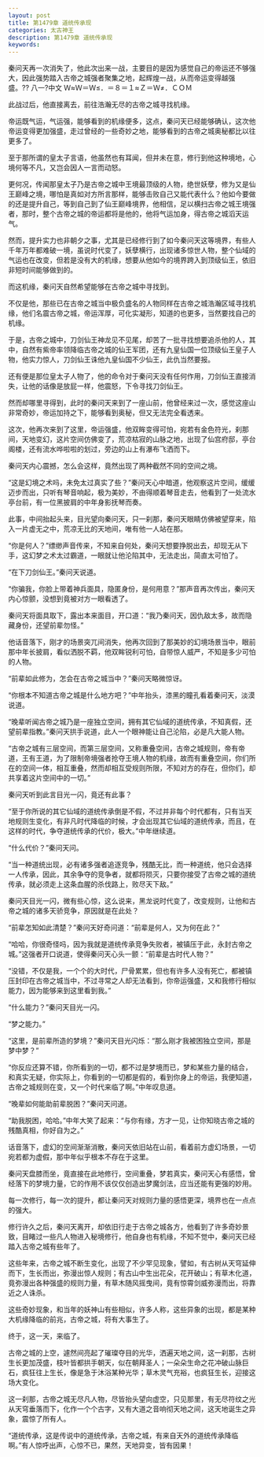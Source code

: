 ```yaml
---
layout: post
title: 第1479章 道统传承现
categories: 太古神王
description: 第1479章 道统传承现
keywords:
---
```


秦问天再一次消失了，他此次出来一战，主要目的是因为感觉自己的帝运还不够强大，因此强势踏入古帝之城强者聚集之地，起辉煌一战，从而帝运变得越强盛。?? 八一?中文 Ｗ≈Ｗ＝Ｗ≤．＝８＝１≈Ｚ＝Ｗ≠．ＣＯＭ

此战过后，他直接离去，前往浩瀚无尽的古帝之城寻找机缘。

帝运既气运，气运强，能够看到的机缘便多，这点，秦问天已经能够确认，这次他帝运变得更加强盛，走过曾经的一些奇妙之地，能够看到的古帝之城奥秘都比以往更多了。

至于那所谓的皇太子言语，他虽然也有耳闻，但并未在意，修行到他这种境地，心境何等不凡，又岂会因人一言而动怒。

更何况，传闻那皇太子乃是古帝之城中王境最顶级的人物，绝世妖孽，修为又是仙王巅峰之境，哪怕是真如对方所言那样，能够击败自己又能代表什么？他如今要做的还是提升自己，等到自己到了仙王巅峰境界，他相信，足以横扫古帝之城王境强者，那时，整个古帝之城的帝运都将是他的，他将气运加身，得古帝之城滔天运气。

然而，提升实力也非朝夕之事，尤其是已经修行到了如今秦问天这等境界，有些人千年万年都难破一境，虽说时代变了，妖孽横行，出现诸多惊世人物，整个仙域的气运也在改变，但若是没有大的机缘，想要从他如今的境界跨入到顶级仙王，依旧非短时间能够做到的。

而这机缘，秦问天自然希望能够在古帝之城中寻找到。

不仅是他，那些已在古帝之城当中极负盛名的人物同样在古帝之城浩瀚区域寻找机缘，他们名震古帝之城，帝运浑厚，可化实凝形，知道的也更多，当然要找自己的机缘。

于是，古帝之城中，刀剑仙王神龙见不见尾，却苦了一批寻找想要追杀他的人，其中，自然有紫帝率领降临古帝之城的仙王军团，还有九皇仙国一位顶级仙王皇子人物，他实力惊人，刀剑仙王诛他九皇仙国不少仙王，此仇当然要报。

还有便是那位皇太子人物了，他的命令对于秦问天没有任何作用，刀剑仙王直接消失，让他的话像是放屁一样，他震怒，下令寻找刀剑仙王。

然而却哪里寻得到，此时的秦问天来到了一座山前，他曾经来过一次，感觉这座山非常奇妙，帝运加持之下，能够看到奥秘，但又无法完全看透来。

这次，他再次来到了这里，帝运强盛，他双眸变得可怕，宛若有金色符光，刹那间，天地变幻，这片空间仿佛变了，荒凉枯寂的山脉之地，出现了仙宫府邸，亭台阁楼，还有流水哗啦啦的划过，旁边的山上有瀑布飞洒而下。

秦问天内心震撼，怎么会这样，竟然出现了两种截然不同的空间之境。

“这是幻境之术吗，未免太过真实了些？”秦问天心中暗道，他观察这片空间，缓缓迈步而出，只听有琴音响起，极为美妙，不由得顺着琴音走去，他看到了一处流水亭台前，有一位黑披肩的中年身影抚琴而奏。

此事，中间抬起头来，目光望向秦问天，只一刹那，秦问天眼睛仿佛被望穿来，陷入一片虚无之中，荒凉无比的天地间，唯有他一人站在那。

“你是何人？”缥缈声音传来，不知来自何处，秦问天想要挣脱出去，却现无从下手，这幻梦之术太过霸道，一眼就让他沦陷其中，无法走出，简直太可怕了。

“在下刀剑仙王。”秦问天说道。

“你骗我，你脸上带着神兵面具，隐匿身份，是何用意？”那声音再次传出，秦问天内心惊颤，没想到竟被对方一眼看透了。

秦问天将面具取下，露出本来面目，开口道：“我乃秦问天，因仇敌太多，故而隐藏身份，还望前辈勿怪。”

他话音落下，刚才的场景突兀间消失，他再次回到了那美妙的幻境场景当中，眼前那中年长披肩，看似洒脱不羁，他双眸锐利可怕，自带惊人威严，不知是多少可怕的人物。

“前辈如此修为，怎会在古帝之城当中？”秦问天略微惊讶。

“你根本不知道古帝之城是什么地方吧？”中年抬头，漆黑的瞳孔看着秦问天，淡漠说道。

“晚辈听闻古帝之城乃是一座独立空间，拥有其它仙域的道统传承，不知真假，还望前辈指教。”秦问天拱手说道，此人一个眼神能让自己沦陷，必是凡大能人物。

“古帝之城有三层空间，而第三层空间，又称重叠空间，古帝之城规则，帝有帝道，王有王道，为了限制帝境强者抢夺王境人物的机缘，故而有重叠空间，你们所在的空间一体，相互重叠，然而却相互受规则所限，不知对方的存在，但你们，却共享着这片空间中的一切。”

秦问天听到此言目光一闪，竟还有此事？

“至于你所说的其它仙域的道统传承倒是不假，不过并非每个时代都有，只有当天地规则生变化，有非凡时代降临的时候，才会出现其它仙域的道统传承，而且，在这样的时代，争夺道统传承的代价，极大。”中年继续道。

“什么代价？”秦问天问。

“当一种道统出现，必有诸多强者追逐竞争，残酷无比，而一种道统，他只会选择一人传承，因此，其余争夺的竞争者，就都将陨灭，只要你接受了古帝之城的道统传承，就必须走上这条血腥的杀伐路上，败尽天下敌。”

秦问天目光一闪，微有些心惊，这么说来，黑龙说时代变了，改变规则，让他和古帝之城的诸多天骄竞争，原因就是在此处？

“前辈怎知如此清楚？”秦问天好奇问道：“前辈是何人，又为何在此？”

“哈哈，你很奇怪吗，因为我就是道统传承竞争失败者，被镇压于此，永封古帝之城。”这强者开口说道，使得秦问天心头一颤：“前辈是古时代人物？”

“没错，不仅是我，一个个的大时代，尸骨累累，但也有许多人没有死亡，都被镇压封印在古帝之城当中，不过寻常之人却无法看到，你帝运强盛，又和我修行相似能力，因为能够来到这里看到我。”

“什么能力？”秦问天目光一闪。

“梦之能力。”

“这里，是前辈所造的梦境？”秦问天目光闪烁：“那么刚才我被困独立空间，那是梦中梦？”

“你反应还算不错，你所看到的一切，都不过是梦境而已，梦和某些力量的结合，和真实无疑，你实际上，你看到的一切都是假的，看到你身上的帝运，我便知道，古帝之城规则在变，又一个时代来临了啊。”中年叹息道。

“晚辈如何能助前辈脱困？”秦问天问道。

“助我脱困，哈哈。”中年大笑了起来：“与你有缘，方才一见，让你知晓古帝之城的残酷真相，你好自为之。”

话音落下，虚幻的空间渐渐消散，秦问天依旧站在山前，看着前方虚幻场景，一切宛若都为虚假，那中年似乎根本不存在于这里。

秦问天盘膝而坐，竟直接在此地修行，空间重叠，梦若真实，秦问天心有感悟，曾经落下的梦境力量，它的作用不该仅仅创造出梦魔剑法，应当还能有更强的妙用。

每一次修行，每一次的提升，都让秦问天对规则力量的感悟更深，境界也在一点点的强大。

修行许久之后，秦问天离开，却依旧行走于古帝之城各方，他看到了许多奇妙景致，目睹过一些凡人物进入秘境修行，他自身也有机缘，不知不觉中，秦问天已经踏入古帝之城有些年了。

这些年来，古帝之城不断生变化，出现了不少罕见现象，譬如，有古树从天穹延伸而下，生长而出，弥漫出惊人规则；有古山中生出花朵，花开破山；有草木化道，竟弥漫出各种强盛的规则力量，有草木随风摇曳间，竟有惊霄剑威弥漫而出，将靠近之人诛杀。

这些奇妙现象，和当年的妖神山有些相似，许多人称，这些异象的出现，都是某种大机缘降临的前兆，古帝之城，将有大事生了。

终于，这一天，来临了。

古帝之城的上空，遽然间亮起了璀璨夺目的光华，洒遍天地之间，这一刹那，古树生长更加茂盛，枝叶皆都拱手朝天，似在朝拜圣人；一朵朵生命之花冲破山脉巨石，疯狂往上生长，像是急于沐浴某种光华；草木灵气充裕，也疯狂生长，迎接这场大变化。

这一刹那，古帝之城无尽凡人物，尽皆抬头望向虚空，只见那里，有无尽符纹之光从天穹垂落而下，化作一个个古字，又有大道之音响彻天地之间，这天地诞生之异象，震惊了所有人。

“道统传承，这是传说中的道统传承，古帝之城，有来自天外的道统传承降临啊。”有人惊呼出声，心惊不已，果然，天地异变，皆有因果！
